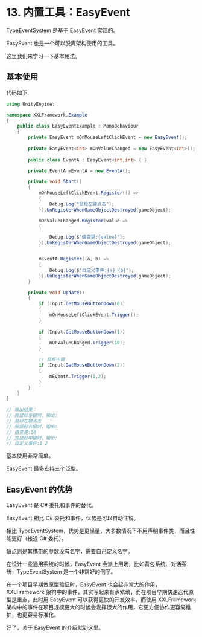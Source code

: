 ﻿# 13. 内置工具：EasyEvent

TypeEventSystem 是基于 EasyEvent 实现的。

EasyEvent 也是一个可以脱离架构使用的工具。

这里我们来学习一下基本用法。

## 基本使用
代码如下:

```csharp
using UnityEngine;

namespace XXLFramework.Example
{
    public class EasyEventExample : MonoBehaviour
    {
        private EasyEvent mOnMouseLeftClickEvent = new EasyEvent();
        
        private EasyEvent<int> mOnValueChanged = new EasyEvent<int>();
        
        public class EventA : EasyEvent<int,int> { }

        private EventA mEventA = new EventA();

        private void Start()
        {
            mOnMouseLeftClickEvent.Register(() =>
            {
                Debug.Log("鼠标左键点击");
            }).UnRegisterWhenGameObjectDestroyed(gameObject);

            mOnValueChanged.Register(value =>
            {

                Debug.Log($"值变更:{value}");
            }).UnRegisterWhenGameObjectDestroyed(gameObject);


            mEventA.Register((a, b) =>
            {
                Debug.Log($"自定义事件:{a} {b}");
            }).UnRegisterWhenGameObjectDestroyed(gameObject);
        }

        private void Update()
        {
            if (Input.GetMouseButtonDown(0))
            {
                mOnMouseLeftClickEvent.Trigger();
            }
            
            if (Input.GetMouseButtonDown(1))
            {
                mOnValueChanged.Trigger(10);
            }

            // 鼠标中键
            if (Input.GetMouseButtonDown(2))
            {
                mEventA.Trigger(1,2);
            }
        }
    }
}

// 输出结果：
// 按鼠标左键时，输出:
// 鼠标左键点击
// 按鼠标右键时，输出:
// 值变更:10
// 按鼠标中键时，输出:
// 自定义事件:1 2
```

基本使用非常简单。

EasyEvent 最多支持三个泛型。

## EasyEvent 的优势
EasyEvent 是 C# 委托和事件的替代。

EasyEvent 相比 C# 委托和事件，优势是可以自动注销。

相比 TypeEventSystem，优势是更轻量，大多数情况下不用声明事件类，而且性能更好（接近 C# 委托）。

缺点则是其携带的参数没有名字，需要自己定义名字。

在设计一些通用系统的时候，EasyEvent 会派上用场，比如背包系统、对话系统，TypeEventSystem 是一个非常好的例子。

在一个项目早期做原型验证时，EasyEvent 也会起非常大的作用，XXLFramework 架构中的事件，其实写起来有点繁琐，而在项目早期快速迭代原型是重点，此时用 EasyEvent 可以获得更快的开发效率，而使用 XXLFramework 架构中的事件在项目规模更大的时候会发挥很大的作用，它更方便协作更容易维护，也更容易标准化。

好了，关于 EasyEvent 的介绍就到这里。
